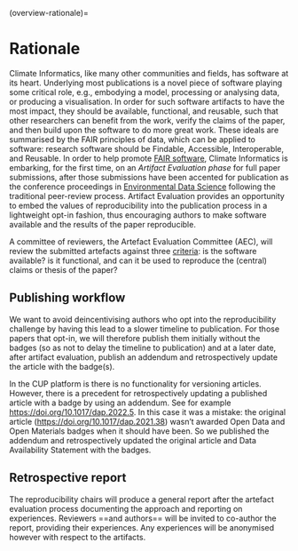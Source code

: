 (overview-rationale)=

# Rationale

Climate Informatics, like many other communities and fields, has software at its heart. Underlying most publications is a novel piece of software playing some critical role, e.g., embodying a model, processing or analysing data, or producing a visualisation. In order for such software artifacts to have the most impact, they should be available, functional, and reusable, such that other researchers can benefit from the work, verify the claims of the paper, and then build upon the software to do more great work. These ideals are summarised by the FAIR principles of data, which can be applied to software: research software should be Findable, Accessible, Interoperable, and Reusable. In order to help promote [FAIR software](https://www.nature.com/articles/s41597-022-01710-x), Climate Informatics is embarking, for the first time, on an _Artifact Evaluation phase_ for full paper submissions, after those submissions have been accented for publication as the conference proceedings in [Environmental Data Science](https://www.cambridge.org/core/journals/environmental-data-science) following the traditional peer-review process. Artifact Evaluation provides an opportunity to embed the values of reproducibility into the publication process in a lightweight opt-in fashion, thus encouraging authors to make software available and the results of the paper reproducible.

A committee of reviewers, the Artefact Evaluation Committee (AEC), will review the submitted artefacts against three [criteria](evaluation): is the software available? is it functional, and can it be used to reproduce the (central) claims or thesis of the paper?

## Publishing workflow

We want to avoid deincentivising authors who opt into the reproducibility challenge by having this lead to a slower timeline to publication. For those papers that opt-in, we will therefore publish them initially without the badges (so as not to delay the timeline to publication) and at a later date, after artifact evaluation, publish an addendum and retrospectively update the article with the badge(s).

In the CUP platform is there is no functionality for versioning articles. However, there is a precedent for retrospectively updating a published article with a badge by using an addendum. See for example https://doi.org/10.1017/dap.2022.5. In this case it was a mistake: the original article (https://doi.org/10.1017/dap.2021.38) wasn’t awarded Open Data and Open Materials badges when it should have been. So we published the addendum and retrospectively updated the original article and Data Availability Statement with the badges.

## Retrospective report

The reproducibility chairs will produce a general report after the artefact evaluation process documenting the approach and reporting on experiences. Reviewers ==and authors== will be invited to co-author the report, providing their experiences. Any experiences will be anonymised however with respect to the artifacts.
